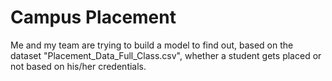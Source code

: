 # Campus Placement
 Me and my team are trying to build a model to find out, based on the dataset "Placement_Data_Full_Class.csv", whether a student gets placed or not based on his/her credentials.
